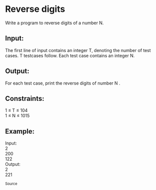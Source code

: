 <h1>Reverse digits</h1>

<p>Write a program to reverse digits of a number N.</p>

<h2>Input:</h2>
<p>The first line of input contains an integer T, denoting the number of test cases. T testcases follow. Each test case contains an integer N.</p>

<h2>Output:</h2>
<p>For each test case, print the reverse digits of number N .</p>

<h2>Constraints:</h2>
<p>1 ≤ T ≤ 104<br>
1 ≤ N ≤ 1015</p>

<h2>Example:</h2>
<p>Input:<br>
2<br>
200<br>
122<br>
Output:<br>
2<br>
221</p>

<small><a href="https://practice.geeksforgeeks.org/problems/reverse-digit/0"></a>Source</small>